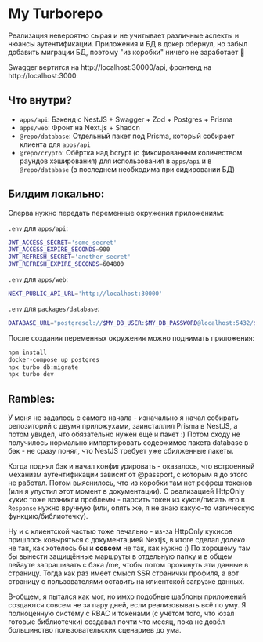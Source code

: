 # My Turborepo

Реализация невероятно сырая и не учитывает различные аспекты и нюансы аутентификации. Приложения и БД в докер обернул, но забыл добавить миграции БД, поэтому "из коробки" ничего не заработает 🫠

Swagger вертится на http://localhost:30000/api, фронтенд на http://localhost:3000.

## Что внутри?

- `apps/api`: Бэкенд с NestJS + Swagger + Zod + Postgres + Prisma
- `apps/web`: Фронт на Next.js + Shadcn
- `@repo/database`: Отдельный пакет под Prisma, который собирает клиента для `apps/api`
- `@repo/crypto`: Обёртка над bcrypt (с фиксированным количеством раундов хэширования) для использования в `apps/api` и в `@repo/database` (в последнем необходима при сидировании БД)

## Билдим локально:

Сперва нужно передать переменные окружения приложениям:

`.env` для `apps/api`:

```sh
JWT_ACCESS_SECRET='some_secret'
JWT_ACCESS_EXPIRE_SECONDS=900
JWT_REFRESH_SECRET='another_secret'
JWT_REFRESH_EXPIRE_SECONDS=604800
```

`.env` для `apps/web`:

```sh
NEXT_PUBLIC_API_URL='http://localhost:30000'
```

`.env` для `packages/database`:

```sh
DATABASE_URL="postgresql://$MY_DB_USER:$MY_DB_PASSWORD@localhost:5432/$MY_DB_NAME"
```

После создания переменных окружения можно поднимать приложения:

```sh
npm install
docker-compose up postgres
npx turbo db:migrate
npx turbo dev
```

## Rambles:
У меня не задалось с самого начала - изначально я начал собирать репозиторий с двумя приложухами, заинсталлил Prisma в NestJS, а потом увидел, что обязательно нужен ещё и пакет :) Потом сходу не получилось нормально импортировать содержимое пакета database в бэк - не сразу понял, что NestJS требует уже сбилженные пакеты.

Когда поднял бэк и начал конфигурировать - оказалось, что встроенный механизм аутентификации зависит от @passport, с которым я до этого не работал. Потом выяснилось, что из коробки там нет рефреш токенов (или я упустил этот момент в документации). С реализацией HttpOnly кукис тоже возникли проблемы - парсить токен из куков/писать его в `Response` нужно вручную (или, опять же, я не знаю какую-то магическую функцию/библиотечку).

Ну и с клиентской частью тоже печально - из-за HttpOnly кукисов пришлось ковыряться с документацией Nextjs, в итоге сделал _далеко_ не так, как хотелось бы и __совсем__ не так, как нужно :) По хорошему там бы вынести защищённые маршруты в отдельную папку и в общем лейауте запрашивать с бэка /me, чтобы потом прокинуть эти данные в страницу. Тогда как раз имеет смысл SSR странички профиля, а вот страницу с пользователями оставить на клиентской загрузке данных.

В-общем, я пытался как мог, но имхо подобные шаблоны приложений создаются совсем не за пару дней, если реализовывать всё по уму. Я полноценную систему с RBAC и токенами (с учётом того, что юзал готовые библиотечки) создавал почти что месяц, пока не довёл большинство пользовательских сценариев до ума.

